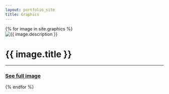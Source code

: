 ```yaml
---
layout: portfolio_site
title: Graphics
---
```


<div class="image_list">
{% for image in site.graphics %}
<div class="image_container">
    <img src="{{ image.imageurl }}" alt="{{ image.description }}">
    <div class="image_description">
      <div class="image_contents">
        <h1>{{ image.title }}</h1>
          <hr>
        <a href="{{ baseurl }}{{ image.imageurl }}"><h3>See full image</h3></a>
      </div>
    </div>
</div>
{% endfor %}
</div>
